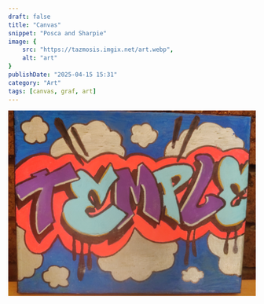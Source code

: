 ```yaml
---
draft: false
title: "Canvas"
snippet: "Posca and Sharpie"
image: {
    src: "https://tazmosis.imgix.net/art.webp",
    alt: "art"
}
publishDate: "2025-04-15 15:31"
category: "Art"
tags: [canvas, graf, art]
---
```


![Canvas](../../assets/canvas.jpg)